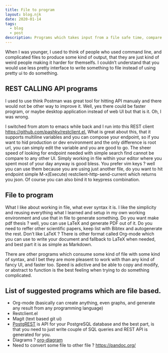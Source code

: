 ```yaml
---
title: File to program
layout: blog.njk
date: 2020-01-14
tags:
  - blog
  - post
description: Programs which takes input from a file safe time, compare to ui based programs needing to redo a lot of work.
---
```




When I was younger, I used to think of people who used command line, and complicated files to produce some kind of output, that they are just kind of weird people making it harder for themselfs. I couldn&rsquo;t understand that you would use less pretty interface to write something to file instead of using pretty ui to do something.


## REST CALLING API programs

I used to use think Postman was great tool for hitting API manualy and there would not be other way to improve it. Well, yes there could be faster program, or maybe desktop application instead of web UI but that is it. Oh, I was wrong.

I switched from atom to emacs while back and I run into this REST client  <https://github.com/pashky/restclient.el.>
 What is great about this, that it supports multiline variables and you can compose your endpoint, so if you want to hid production or dev environment and the only difference is root url, you can simply edit the variable and you are good to go. The sheer speed of looking for endpoint needed with simple search find cannot be compare to any other UI. Simply working in file within your editor where you spent most of your day anyway is good bless. You prefer vim keys ? well you can use them because you are using just another file, do you want to hit endpoint simple M-x(Execute) restclient-http-send-current which returns you json. Of course you can also bind it to keypress combination.


## File to program

What I like about working in file, what ever syntax it is. I like the simplicity and reusing everything what I learned and setup in my own working environment and use that in file to generate something. Do you want make pdf thesis ? well, you can use LaTeX and generate PDF out of it. Do you need to reffer other scientific papers, keep list with Bibtex and autogenerate the rest. Don&rsquo;t like LaTeX ? There is other format called Org-mode which you can use to write your document and fallback to LaTeX when needed, and best part it is as simple as Markdown.

There are other programs which consume some kind of file with some kind of syntax, and I bet they are more pleasent to work with than any kind of fancy UI, and faster too. Speed is adictive and be able to copy and modify, or abstract to function is the best feeling when trying to do something complicated.


## List of suggested programs which are file based.

-   Org-mode (basically can create anything, even graphs, and generate any result from any programming language)
-   Restclient.el
-   Magit (text based git ui)
-   [PostgREST](https://github.com/PostgREST/postgrest) is API for your PostgreSQL database and the best part, is that you need to just write couple of SQL queries and REST API is generated for you.
-   Diagrams ? [org-diagram ](http://lgfang.github.io/computer/2015/12/11/org-diagram)
-   Need to convert some file to other file ? <https://pandoc.org/>

